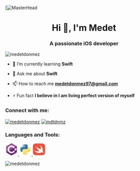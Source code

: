 [![MasterHead](https://liveblogspot.com/wp-content/uploads/2019/05/iOS-App-Development.png)
<h1 align="center">Hi 👋, I'm Medet</h1>
<h3 align="center">A passionate iOS developer</h3>


<p align="left"> <img src="https://komarev.com/ghpvc/?username=medetdonmez&label=Profile%20views&color=0e75b6&style=flat" alt="medetdonmez" /> </p>


- 🌱 I’m currently learning **Swift**

- 💬 Ask me about **Swift**

- 📫 How to reach me **medetdonmez97@gmail.com**

- ⚡ Fun fact **I believe in I am living perfect version of myself**

<h3 align="left">Connect with me:</h3>
<p align="left">
<a href="https://linkedin.com/in/medetdonmez" target="blank"><img align="center" src="https://raw.githubusercontent.com/rahuldkjain/github-profile-readme-generator/master/src/images/icons/Social/linked-in-alt.svg" alt="medetdonmez" height="30" width="40" /></a>
<a href="https://instagram.com/mdtdnmz" target="blank"><img align="center" src="https://raw.githubusercontent.com/rahuldkjain/github-profile-readme-generator/master/src/images/icons/Social/instagram.svg" alt="mdtdnmz" height="30" width="40" /></a>
</p>


<h3 align="left">Languages and Tools:</h3>
<p align="left"> <a href="https://www.w3schools.com/cs/" target="_blank" rel="noreferrer"> <img src="https://raw.githubusercontent.com/devicons/devicon/master/icons/csharp/csharp-original.svg" alt="csharp" width="40" height="40"/> </a> <a href="https://www.python.org" target="_blank" rel="noreferrer"> <img src="https://raw.githubusercontent.com/devicons/devicon/master/icons/python/python-original.svg" alt="python" width="40" height="40"/> </a> <a href="https://developer.apple.com/swift/" target="_blank" rel="noreferrer"> <img src="https://raw.githubusercontent.com/devicons/devicon/master/icons/swift/swift-original.svg" alt="swift" width="40" height="40"/> </a> </p>

<p><img align="left" src="https://github-readme-stats.vercel.app/api/top-langs?username=medetdonmez&show_icons=true&locale=en&layout=compact" alt="medetdonmez" /></p>



